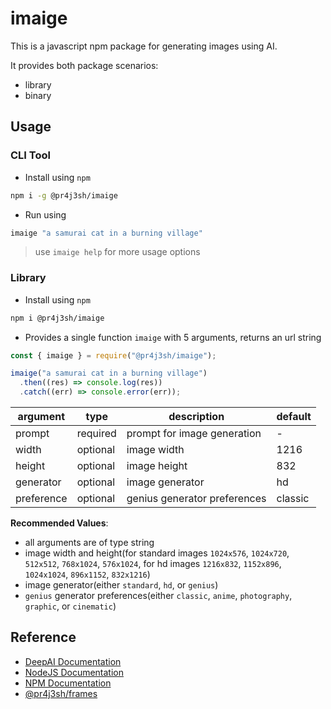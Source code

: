 # imaige

This is a javascript npm package for generating images using AI.

It provides both package scenarios:

- library
- binary

## Usage

### CLI Tool

- Install using `npm`

```bash
npm i -g @pr4j3sh/imaige
```

- Run using

```bash
imaige "a samurai cat in a burning village"
```

> use `imaige help` for more usage options

### Library

- Install using `npm`

```bash
npm i @pr4j3sh/imaige
```

- Provides a single function `imaige` with 5 arguments, returns an url string

```js
const { imaige } = require("@pr4j3sh/imaige");

imaige("a samurai cat in a burning village")
  .then((res) => console.log(res))
  .catch((err) => console.error(err));
```

| argument   | type     | description                  | default |
| ---------- | -------- | ---------------------------- | ------- |
| prompt     | required | prompt for image generation  | -       |
| width      | optional | image width                  | 1216    |
| height     | optional | image height                 | 832     |
| generator  | optional | image generator              | hd      |
| preference | optional | genius generator preferences | classic |

**Recommended Values**:

- all arguments are of type string
- image width and height(for standard images `1024x576`, `1024x720`, `512x512`, `768x1024`, `576x1024`, for hd images `1216x832`, `1152x896`, `1024x1024`, `896x1152`, `832x1216`)
- image generator(either `standard`, `hd`, or `genius`)
- `genius` generator preferences(either `classic`, `anime`, `photography`, `graphic`, or `cinematic`)

## Reference

- [DeepAI Documentation](https://deepai.org/docs#ai-image-generator)
- [NodeJS Documentation](https://nodejs.org/en/learn/getting-started/introduction-to-nodejs)
- [NPM Documentation](https://docs.npmjs.com/)
- [@pr4j3sh/frames](https://pr4j3sh.github.io/frames/)
